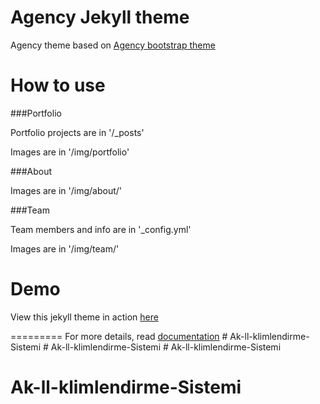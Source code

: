 Agency Jekyll theme
====================

Agency theme based on [Agency bootstrap theme ](https://startbootstrap.com/template-overviews/agency/)

# How to use

###Portfolio 

Portfolio projects are in '/_posts'

Images are in '/img/portfolio'

###About

Images are in '/img/about/'

###Team

Team members and info are in '_config.yml'

Images are in '/img/team/'


# Demo

View this jekyll theme in action [here](https://y7kim.github.io/agency-jekyll-theme)

=========
For more details, read [documentation](http://jekyllrb.com/)
#   A k - l l - k l i m l e n d i r m e - S i s t e m i  
 #   A k - l l - k l i m l e n d i r m e - S i s t e m i  
 # Ak-ll-klimlendirme-Sistemi
# Ak-ll-klimlendirme-Sistemi
